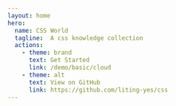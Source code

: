 ```yaml
---
layout: home
hero:
  name: CSS World
  tagline:  A css knowledge collection
  actions:
    - theme: brand
      text: Get Started
      link: /demo/basic/cloud
    - theme: alt
      text: View on GitHub
      link: https://github.com/liting-yes/css
---
```


